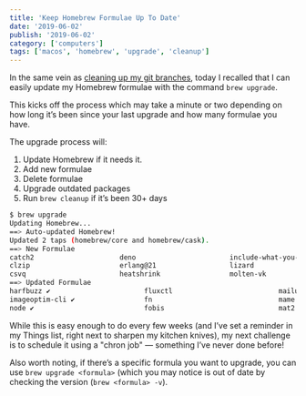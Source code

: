 ```yaml
---
title: 'Keep Homebrew Formulae Up To Date'
date: '2019-06-02'
publish: '2019-06-02'
category: ['computers']
tags: ['macos', 'homebrew', 'upgrade', 'cleanup']
---
```


In the same vein as [cleaning up my git branches](local-git-stale-branch-cleanup), today I recalled that I can easily update my Homebrew formulae with the command `brew upgrade`.

This kicks off the process which may take a minute or two depending on how long it’s been since your last upgrade and how many formulae you have.

The upgrade process will:

1. Update Homebrew if it needs it.
2. Add new formulae
3. Delete formulae
4. Upgrade outdated packages
5. Run `brew cleanup` if it’s been 30+ days

```bash
$ brew upgrade
Updating Homebrew...
==> Auto-updated Homebrew!
Updated 2 taps (homebrew/core and homebrew/cask).
==> New Formulae
catch2                     deno                       include-what-you-use       pprint
clzip                      erlang@21                  lizard                     spice-gtk
csvq                       heatshrink                 molten-vk                  spirv-tools
==> Updated Formulae
harfbuzz ✔                       fluxctl                          mailutils                        raylib
imageoptim-cli ✔                 fn                               mame                             re2
node ✔                           fobis                            mat2                             rebar3
```

While this is easy enough to do every few weeks (and I’ve set a reminder in my Things list, right next to sharpen my kitchen knives), my next challenge is to schedule it using a "chron job" — something I’ve never done before!

Also worth noting, if there’s a specific formula you want to upgrade, you can use `brew upgrade <formula>` (which you may notice is out of date by checking the version (`brew <formula> -v`).
